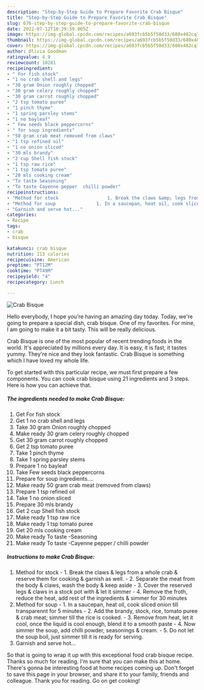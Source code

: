 ```yaml
---
description: "Step-by-Step Guide to Prepare Favorite Crab Bisque"
title: "Step-by-Step Guide to Prepare Favorite Crab Bisque"
slug: 676-step-by-step-guide-to-prepare-favorite-crab-bisque
date: 2022-07-12T10:29:59.865Z
image: https://img-global.cpcdn.com/recipes/a693fcb5b5f50d33/680x482cq70/crab-bisque-recipe-main-photo.jpg
thumbnail: https://img-global.cpcdn.com/recipes/a693fcb5b5f50d33/680x482cq70/crab-bisque-recipe-main-photo.jpg
cover: https://img-global.cpcdn.com/recipes/a693fcb5b5f50d33/680x482cq70/crab-bisque-recipe-main-photo.jpg
author: Olivia Goodman
ratingvalue: 4.9
reviewcount: 10281
recipeingredient:
- " For fish stock"
- "1 no crab shell and legs"
- "30 gram Onion roughly chopped"
- "30 gram celery roughly chopped"
- "30 gram carrot roughly chopped"
- "2 tsp tomato puree"
- "1 pinch thyme"
- "1 spring parsley stems"
- "1 no bayleaf"
- " Few seeds black peppercorns"
- " for soup ingredients"
- "50 gram crab meat removed from claws"
- "1 tsp refined oil"
- "1 no onion sliced"
- "30 mls brandy"
- "2 cup Shell fish stock"
- "1 tsp raw rice"
- "1 tsp tomato puree"
- "20 mls cooking cream"
- "To taste Seasoning"
- "To taste Cayenne pepper  chilli powder"
recipeinstructions:
- "Method for stock 				 1. Break the claws &amp; legs from a whole crab &amp; reserve them for cooking &amp; garnish as well. 				 2. Separate the meat from the body &amp; claws, wash the body &amp; keep aside				 3. Cover the reserved legs &amp; claws in a stock pot with &amp; let it simmer				 4. Remove the froth, reduce the heat, add rest of the ingredients &amp; simmer for 30 minutes"
- "Method for soup				 1. In a saucepan, heat oil, cook sliced onion till transparennt for 5 minutes				 2. Add the brandy, stock, rice, tomato puree &amp; crab meat; simmer till the rice is cooked. 				 3. Remove from heat, let it cool, once the liquid is cool enough, blend it to a smooth paste				 4. Now simmer the soup, add chilli powder, seasonings &amp; cream. 				 5. Do not let the soup boil, just simmer till it is ready for serving."
- "Garnish and serve hot..."
categories:
- Recipe
tags:
- crab
- bisque

katakunci: crab bisque 
nutrition: 113 calories
recipecuisine: American
preptime: "PT12M"
cooktime: "PT49M"
recipeyield: "4"
recipecategory: Lunch

---
```



![Crab Bisque](https://img-global.cpcdn.com/recipes/a693fcb5b5f50d33/680x482cq70/crab-bisque-recipe-main-photo.jpg)

Hello everybody, I hope you're having an amazing day today. Today, we're going to prepare a special dish, crab bisque. One of my favorites. For mine, I am going to make it a bit tasty. This will be really delicious.

Crab Bisque is one of the most popular of recent trending foods in the world. It's appreciated by millions every day. It is easy, it is fast, it tastes yummy. They're nice and they look fantastic. Crab Bisque is something which I have loved my whole life.




To get started with this particular recipe, we must first prepare a few components. You can cook crab bisque using 21 ingredients and 3 steps. Here is how you can achieve that.

<!--inarticleads1-->

##### The ingredients needed to make Crab Bisque:

1. Get  For fish stock
1. Get 1 no crab shell and legs
1. Take 30 gram Onion roughly chopped
1. Make ready 30 gram celery roughly chopped
1. Get 30 gram carrot roughly chopped
1. Get 2 tsp tomato puree
1. Take 1 pinch thyme
1. Take 1 spring parsley stems
1. Prepare 1 no bayleaf
1. Take  Few seeds black peppercorns
1. Prepare  for soup ingredients....
1. Make ready 50 gram crab meat (removed from claws)
1. Prepare 1 tsp refined oil
1. Take 1 no onion sliced
1. Prepare 30 mls brandy
1. Get 2 cup Shell fish stock
1. Make ready 1 tsp raw rice
1. Make ready 1 tsp tomato puree
1. Get 20 mls cooking cream
1. Make ready To taste -Seasoning
1. Make ready To taste -Cayenne pepper / chilli powder




<!--inarticleads2-->

##### Instructions to make Crab Bisque:

1. Method for stock 				 - 1. Break the claws &amp; legs from a whole crab &amp; reserve them for cooking &amp; garnish as well. 				 - 2. Separate the meat from the body &amp; claws, wash the body &amp; keep aside				 - 3. Cover the reserved legs &amp; claws in a stock pot with &amp; let it simmer				 - 4. Remove the froth, reduce the heat, add rest of the ingredients &amp; simmer for 30 minutes
1. Method for soup				 - 1. In a saucepan, heat oil, cook sliced onion till transparennt for 5 minutes				 - 2. Add the brandy, stock, rice, tomato puree &amp; crab meat; simmer till the rice is cooked. 				 - 3. Remove from heat, let it cool, once the liquid is cool enough, blend it to a smooth paste				 - 4. Now simmer the soup, add chilli powder, seasonings &amp; cream. 				 - 5. Do not let the soup boil, just simmer till it is ready for serving.
1. Garnish and serve hot...




So that is going to wrap it up with this exceptional food crab bisque recipe. Thanks so much for reading. I'm sure that you can make this at home. There's gonna be interesting food at home recipes coming up. Don't forget to save this page in your browser, and share it to your family, friends and colleague. Thank you for reading. Go on get cooking!
